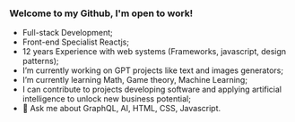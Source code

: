 ### Welcome to my Github, I'm open to work!


- Full-stack Development;
- Front-end Specialist Reactjs;
- 12 years Experience with web systems (Frameworks, javascript, design patterns);
- I’m currently working on GPT projects like text and images generators;
- I’m currently learning Math, Game theory, Machine Learning;
- I can contribute to projects developing software and applying artificial intelligence to unlock new business potential;
- 💬 Ask me about GraphQL, AI, HTML, CSS, Javascript.
